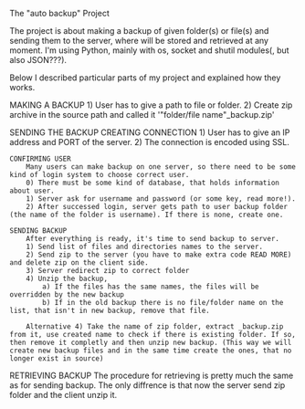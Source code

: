 The "auto backup" Project


The project is about making a backup of given folder(s) or file(s) and sending them to the server, where will be stored and retrieved at any moment. I'm using Python, mainly with os, socket and shutil modules(, but also JSON???).

Below I described particular parts of my project and explained how they works.

MAKING A BACKUP
    1) User has to give a path to file or folder.
    2) Create zip archive in the source path and called it '"folder/file name"_backup.zip'

SENDING THE BACKUP
    CREATING CONNECTION
        1) User has to give an IP address and PORT of the server.
        2) The connection is encoded using SSL.

    CONFIRMING USER
        Many users can make backup on one server, so there need to be some kind of login system to choose correct user.
        0) There must be some kind of database, that holds information about user.
        1) Server ask for username and password (or some key, read more!).
        2) After successed login, server gets path to user backup folder (the name of the folder is username). If there is none, create one.

    SENDING BACKUP
        After everything is ready, it's time to send backup to server.
        1) Send list of files and directories names to the server.
        2) Send zip to the server (you have to make extra code READ MORE) and delete zip on the client side.
        3) Server redirect zip to correct folder
        4) Unzip the backup,
            a) If the files has the same names, the files will be overridden by the new backup
            b) If in the old backup there is no file/folder name on the list, that isn't in new backup, remove that file.

        Alternative 4) Take the name of zip folder, extract _backup.zip from it, use created name to check if there is existing folder. If so, then remove it completly and then unzip new backup. (This way we will create new backup files and in the same time create the ones, that no longer exist in source)

RETRIEVING BACKUP
    The procedure for retrieving is pretty much the same as for sending backup. The only diffrence is that now the server send zip folder and the client unzip it.